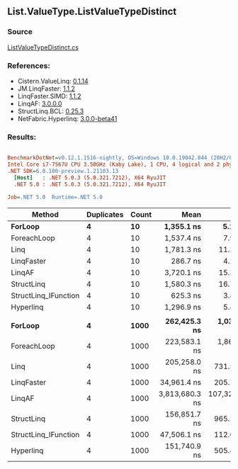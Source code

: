 ﻿## List.ValueType.ListValueTypeDistinct

### Source
[ListValueTypeDistinct.cs](../LinqBenchmarks/List/ValueType/ListValueTypeDistinct.cs)

### References:
- Cistern.ValueLinq: [0.1.14](https://www.nuget.org/packages/Cistern.ValueLinq/0.1.14)
- JM.LinqFaster: [1.1.2](https://www.nuget.org/packages/JM.LinqFaster/1.1.2)
- LinqFaster.SIMD: [1.1.2](https://www.nuget.org/packages/LinqFaster.SIMD/1.0.3)
- LinqAF: [3.0.0.0](https://www.nuget.org/packages/LinqAF/3.0.0.0)
- StructLinq.BCL: [0.25.3](https://www.nuget.org/packages/StructLinq.BCL/0.25.3)
- NetFabric.Hyperlinq: [3.0.0-beta41](https://www.nuget.org/packages/NetFabric.Hyperlinq/3.0.0-beta41)

### Results:
``` ini

BenchmarkDotNet=v0.12.1.1516-nightly, OS=Windows 10.0.19042.844 (20H2/October2020Update)
Intel Core i7-7567U CPU 3.50GHz (Kaby Lake), 1 CPU, 4 logical and 2 physical cores
.NET SDK=6.0.100-preview.1.21103.13
  [Host]   : .NET 5.0.3 (5.0.321.7212), X64 RyuJIT
  .NET 5.0 : .NET 5.0.3 (5.0.321.7212), X64 RyuJIT

Job=.NET 5.0  Runtime=.NET 5.0  

```
|               Method | Duplicates | Count |           Mean |         Error |        StdDev | Ratio | RatioSD |    Gen 0 |   Gen 1 |   Gen 2 | Allocated |
|--------------------- |----------- |------ |---------------:|--------------:|--------------:|------:|--------:|---------:|--------:|--------:|----------:|
|              **ForLoop** |          **4** |    **10** |     **1,355.1 ns** |       **5.13 ns** |       **4.54 ns** |  **1.00** |    **0.00** |   **1.0891** |       **-** |       **-** |   **2,280 B** |
|          ForeachLoop |          4 |    10 |     1,537.4 ns |       7.99 ns |       7.08 ns |  1.13 |    0.01 |   1.0891 |       - |       - |   2,280 B |
|                 Linq |          4 |    10 |     1,781.3 ns |      11.30 ns |      10.57 ns |  1.32 |    0.01 |   0.9747 |       - |       - |   2,040 B |
|           LinqFaster |          4 |    10 |       286.7 ns |       4.26 ns |       3.99 ns |  0.21 |    0.00 |   0.0114 |       - |       - |      24 B |
|               LinqAF |          4 |    10 |     3,720.1 ns |      15.30 ns |      12.78 ns |  2.74 |    0.01 |   2.1744 |       - |       - |   4,552 B |
|           StructLinq |          4 |    10 |     1,580.3 ns |      16.73 ns |      14.83 ns |  1.17 |    0.01 |   0.0305 |       - |       - |      64 B |
| StructLinq_IFunction |          4 |    10 |       625.3 ns |       3.82 ns |       3.39 ns |  0.46 |    0.00 |        - |       - |       - |         - |
|            Hyperlinq |          4 |    10 |     1,296.9 ns |       5.40 ns |       4.51 ns |  0.96 |    0.00 |        - |       - |       - |         - |
|                      |            |       |                |               |               |       |         |          |         |         |           |
|              **ForLoop** |          **4** |  **1000** |   **262,425.3 ns** |   **1,032.10 ns** |     **861.85 ns** |  **1.00** |    **0.00** |  **86.9141** | **43.4570** | **43.4570** | **276,496 B** |
|          ForeachLoop |          4 |  1000 |   223,583.1 ns |   1,869.03 ns |   1,748.29 ns |  0.85 |    0.01 |  86.9141 | 43.4570 | 43.4570 | 276,496 B |
|                 Linq |          4 |  1000 |   205,258.0 ns |     731.59 ns |     648.54 ns |  0.78 |    0.00 |  73.9746 |       - |       - | 155,112 B |
|           LinqFaster |          4 |  1000 |    34,961.4 ns |     205.79 ns |     192.50 ns |  0.13 |    0.00 |        - |       - |       - |      24 B |
|               LinqAF |          4 |  1000 | 3,813,680.3 ns | 107,328.09 ns | 300,959.46 ns | 12.87 |    2.53 | 179.6875 |       - |       - | 385,336 B |
|           StructLinq |          4 |  1000 |   156,851.7 ns |     965.26 ns |     902.91 ns |  0.60 |    0.00 |        - |       - |       - |      64 B |
| StructLinq_IFunction |          4 |  1000 |    47,506.1 ns |     112.01 ns |      93.54 ns |  0.18 |    0.00 |        - |       - |       - |         - |
|            Hyperlinq |          4 |  1000 |   151,740.9 ns |     505.41 ns |     394.59 ns |  0.58 |    0.00 |        - |       - |       - |         - |
